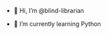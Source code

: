 - 👋 Hi, I’m @blind-librarian

- 🌱 I’m currently learning Python


<!---
blind-librarian/blind-librarian is a ✨ special ✨ repository because its `README.md` (this file) appears on your GitHub profile.
You can click the Preview link to take a look at your changes.
--->
